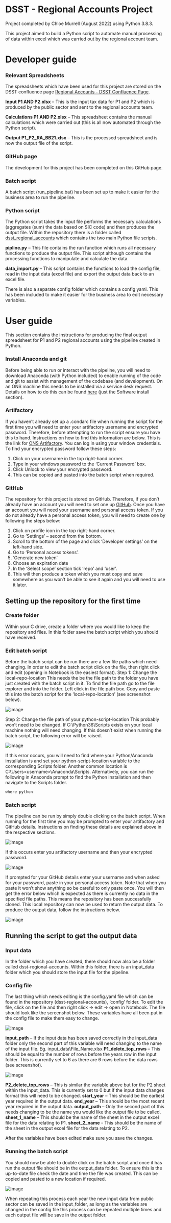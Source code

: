# DSST - Regional Accounts Project 
Project completed by Chloe Murrell (August 2022) using Python 3.8.3.

This project aimed to build a Python script to automate manual processing of data within excel which was carried out by the regional account team. 

# Developer guide
### Relevant Spreadsheets
The spreadsheets which have been used for this project are stored on the DSST confluence page [Regional Accounts - DSST Confluence Page](https://confluence.ons.gov.uk/pages/viewpage.action?spaceKey=DDSST&title=Regional+Accounts+Pythonising+Spreadsheets). 

**Input P1 AND P2.xlsx** – This is the input tax data for P1 and P2 which is produced by the public sector and sent to the regional accounts team.

**Calculations P1 AND P2.xlsx** – This spreadsheet contains the manual calculations which were carried out (this is all now automated through the Python script). 

**Output P1_P2_RA_BB21.xlsx** – This is the processed spreadsheet and is now the output file of the script. 

### GitHub page
The development for this project has been completed on this GitHub page. 

### Batch script 
A batch script (run_pipeline.bat) has been set up to make it easier for the business area to run the pipeline. 

### Python script
The Python script takes the input file performs the necessary calculations (aggregates (sum) the data based on SIC code) and then produces the output file. 
Within the repository there is a folder called [dsst_regional_accounts](https://github.com/ONSdigital/dsst-regional-accounts/tree/main/dsst_regional_accounts) which contains the two main Python file scripts. 

**pipline.py** – This file contains the run function which runs all necessary functions to produce the output file. This script although contains the processing functions to manipulate and calculate the data.  

**data_import.py** – This script contains the functions to load the config file, read in the input data (excel file) and export the output data back to an excel file. 

There is also a separate config folder which contains a config yaml. This has been included to make it easier for the business area to edit necessary variables.  


# User guide
This section contains the instructions for producing the final output spreadsheet for P1 and P2 regional accounts using the pipeline created in Python.  

### Install Anaconda and git 
Before being able to run or interact with the pipeline, you will need to download Anaconda (with Python included) to enable running of the code and git to assist with management of the codebase (and development). On an ONS machine this needs to be installed via a service desk request. 
Details on how to do this can be found [here](http://np2rvlapxx507/BPI/coding-getting-started-guide/-/wikis/Service-desk-requests#software-install) (just the Software install section).

### Artifactory 
If you haven’t already set up a .condarc file when running the script for the first time you will need to enter your artifactory username and encrypted password. Therefore, before attempting to run the script ensure you have this to hand. Instructions on how to find this information are below.
This is the link for [ONS Artifactory](http://art-p-01/artifactory/webapp/#/login). You can log in using your window credentials. To find your encrypted password follow these steps:
1.	Click on your username in the top right-hand corner. 
2.	Type in your windows password to the ‘Current Password’ box. 
3.	Click Unlock to view your encrypted password. 
4.	This can be copied and pasted into the batch script when required. 

### GitHub
The repository for this project is stored on GitHub. Therefore, if you don’t already have an account you will need to set one up [GitHub](https://github.com/).
Once you have an account you will need your username and personal access token. If you do not already have a personal access token, you will need to create one by following the steps below:
1.	Click on profile icon in the top right-hand corner.
2.	Go to ‘Settings’ – second from the bottom.
3.	Scroll to the bottom of the page and click ‘Developer settings’ on the left-hand side.
4.	Go to ‘Personal access tokens’.
5.	‘Generate new token’
6.	Choose an expiration date 
7.	In the ‘Select scope’ section tick ‘repo’ and ‘user’.
8.	This will then produce a token which you must copy and save somewhere as you won’t be able to see it again and you will need to use it later. 

## Setting up the repository for the first time
### Create folder
Within your C drive, create a folder where you would like to keep the repository and files. In this folder save the batch script which you should have received. 

### Edit batch script 
Before the batch script can be run there are a few file paths which need changing. In order to edit the batch script click on the file, then right click and edit (opening in Notebook is the easiest format). 
Step 1: Change the local-repo-location
This needs the be the file path to the folder you have just created with the batch script in it. To find the file path go to the file explorer and into the folder. Left click in the file path box. Copy and paste this into the batch script for the ‘local-repo-location’ (see screenshot below). 

![image](https://user-images.githubusercontent.com/97117990/186367714-082b4e96-eb53-42b7-88a3-b1c13347b408.png)

Step 2: Change the file path of your python-script-location
This probably won’t need to be changed. If C:\Python36\Scripts exists on your local machine nothing will need changing. If this doesn’t exist when running the batch script, the following error will be raised.

![image](https://user-images.githubusercontent.com/97117990/186367748-3e4f5a00-12af-482f-b004-3a7db4122531.png)
 
If this error occurs, you will need to find where your Python/Anaconda installation is and set your python-script-location variable to the corresponding Scripts folder. Another common location is C:\Users\<username>\Anaconda\Scripts. Alternatively, you can run the following in Anaconda prompt to find the Python installation and then navigate to the Scripts folder. 

```python
where python 
```

### Batch script 
The pipeline can be run by simply double clicking on the batch script. 
When running for the first time you may be prompted to enter your artifactory and GitHub details. Instructions on finding these details are explained above in the respective sections. 
 
![image](https://user-images.githubusercontent.com/97117990/186367829-f04a7e07-4a97-4ae1-b455-e0262eb9ccac.png)

If this occurs enter you artifactory username and then your encrypted password.

![image](https://user-images.githubusercontent.com/97117990/186367858-c0480be4-57d3-43ce-8dea-7509fe519735.png)
 
If prompted for your GitHub details enter your username and when asked for your password, paste in your personal access token. Note that when you paste it won’t show anything so be careful to only paste once.
You will then get the error below which is expected as there is currently no data in the specified file paths. This means the repository has been successfully cloned. This local repository can now be used to return the output data. To produce the output data, follow the instructions below.   

![image](https://user-images.githubusercontent.com/97117990/186367898-b5528bf7-283d-4c38-981d-c0bed585df57.png)

## Running the script to get the output data
### Input data
In the folder which you have created, there should now also be a folder called dsst-regional-accounts. Within this folder, there is an input_data folder which you should store the input file for the pipeline. 

### Config file 
The last thing which needs editing is the config.yaml file which can be found in the repository (dsst-regional-accounts), ‘config’ folder. To edit the file, click on the file and then right click -> edit -> open in Notebook. The file should look like the screenshot below.
These variables have all been put in the config file to make them easy to change. 

![image](https://user-images.githubusercontent.com/97117990/186367987-6346addd-afc1-4ab2-afca-f59a1cce76f0.png)

**input_path** – If the input data has been saved correctly in the input_data folder only the second part of this variable will need changing to the name of the input file. Eg. input_data\File_Name.xlsx
**P1_delete_top_rows** – This should be equal to the number of rows before the years row in the input folder. This is currently set to 6 as there are 6 rows before the data rows (see screenshot).

![image](https://user-images.githubusercontent.com/97117990/186368275-da78049d-bbcf-41ce-9d8b-c27a8acc980a.png)

**P2_delete_top_rows** – This is similar the variable above but for the P2 sheet within the input_data. This is currently set to 0 but if the input data changes format this will need to be changed. 
**start_year** – This should be the earliest year required in the output data.
**end_year** – This should be the most recent year required in the output data.
**output_path** – Only the second part of this needs changing to be the name you would like the output file to be called. 
**sheet_1_name** – This should be the name of the sheet in the output excel file for the data relating to P1.
**sheet_2_name** - This should be the name of the sheet in the output excel file for the data relating to P2.

After the variables have been edited make sure you save the changes. 

### Running the batch script
You should now be able to double click on the batch script and once it has run the output file should be in the output_data folder. To ensure this is the up-to-date file check the date and time the file was created. This can be copied and pasted to a new location if required.

![image](https://user-images.githubusercontent.com/97117990/186368706-b1c7932e-c96c-423c-bd91-7ce2933f4d8f.png)

When repeating this process each year the new input data from public sector can be saved in the input_folder, as long as the variables are changed in the config file this process can be repeated multiple times and each output file will be save in the output folder. 
